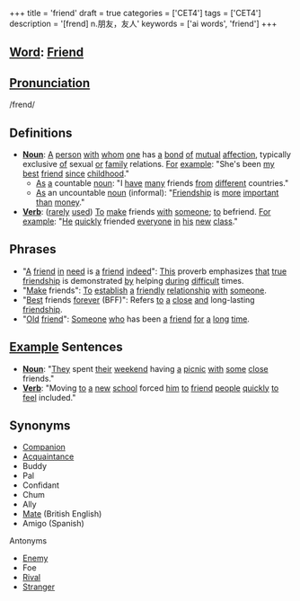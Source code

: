 +++
title = 'friend'
draft = true
categories = ['CET4']
tags = ['CET4']
description = '[frend] n.朋友，友人'
keywords = ['ai words', 'friend']
+++

## [Word](/en/post/word/): [Friend](/en/post/friend/)

## [Pronunciation](/en/post/pronunciation/)
/frend/

## Definitions
- **[Noun](/en/post/noun/)**: [A](/en/post/a/) [person](/en/post/person/) [with](/en/post/with/) [whom](/en/post/whom/) [one](/en/post/one/) has [a](/en/post/a/) [bond](/en/post/bond/) [of](/en/post/of/) [mutual](/en/post/mutual/) [affection](/en/post/affection/), typically exclusive [of](/en/post/of/) sexual [or](/en/post/or/) [family](/en/post/family/) relations. [For](/en/post/for/) [example](/en/post/example/): "She's been [my](/en/post/my/) [best](/en/post/best/) [friend](/en/post/friend/) [since](/en/post/since/) [childhood](/en/post/childhood/)."
  - [As](/en/post/as/) [a](/en/post/a/) countable [noun](/en/post/noun/): "I [have](/en/post/have/) [many](/en/post/many/) friends [from](/en/post/from/) [different](/en/post/different/) countries."
  - [As](/en/post/as/) an uncountable [noun](/en/post/noun/) (informal): "[Friendship](/en/post/friendship/) is [more](/en/post/more/) [important](/en/post/important/) [than](/en/post/than/) [money](/en/post/money/)."
- **[Verb](/en/post/verb/)**: ([rarely](/en/post/rarely/) [used](/en/post/used/)) [To](/en/post/to/) [make](/en/post/make/) friends [with](/en/post/with/) [someone](/en/post/someone/); [to](/en/post/to/) befriend. [For](/en/post/for/) [example](/en/post/example/): "[He](/en/post/he/) [quickly](/en/post/quickly/) friended [everyone](/en/post/everyone/) [in](/en/post/in/) [his](/en/post/his/) [new](/en/post/new/) [class](/en/post/class/)."

## Phrases
- "[A](/en/post/a/) [friend](/en/post/friend/) [in](/en/post/in/) [need](/en/post/need/) is [a](/en/post/a/) [friend](/en/post/friend/) [indeed](/en/post/indeed/)": [This](/en/post/this/) proverb emphasizes [that](/en/post/that/) [true](/en/post/true/) [friendship](/en/post/friendship/) is demonstrated [by](/en/post/by/) helping [during](/en/post/during/) [difficult](/en/post/difficult/) times.
- "[Make](/en/post/make/) friends": [To](/en/post/to/) [establish](/en/post/establish/) [a](/en/post/a/) [friendly](/en/post/friendly/) [relationship](/en/post/relationship/) [with](/en/post/with/) [someone](/en/post/someone/).
- "[Best](/en/post/best/) friends [forever](/en/post/forever/) (BFF)": Refers [to](/en/post/to/) [a](/en/post/a/) [close](/en/post/close/) [and](/en/post/and/) long-lasting [friendship](/en/post/friendship/).
- "[Old](/en/post/old/) [friend](/en/post/friend/)": [Someone](/en/post/someone/) [who](/en/post/who/) has been [a](/en/post/a/) [friend](/en/post/friend/) [for](/en/post/for/) [a](/en/post/a/) [long](/en/post/long/) [time](/en/post/time/).

## [Example](/en/post/example/) Sentences
- **[Noun](/en/post/noun/)**: "[They](/en/post/they/) spent [their](/en/post/their/) [weekend](/en/post/weekend/) having [a](/en/post/a/) [picnic](/en/post/picnic/) [with](/en/post/with/) [some](/en/post/some/) [close](/en/post/close/) friends."
- **[Verb](/en/post/verb/)**: "Moving [to](/en/post/to/) [a](/en/post/a/) [new](/en/post/new/) [school](/en/post/school/) forced [him](/en/post/him/) [to](/en/post/to/) [friend](/en/post/friend/) [people](/en/post/people/) [quickly](/en/post/quickly/) [to](/en/post/to/) [feel](/en/post/feel/) included."

## Synonyms
- [Companion](/en/post/companion/)
- [Acquaintance](/en/post/acquaintance/)
- Buddy
- Pal
- Confidant
- Chum
- Ally
- [Mate](/en/post/mate/) (British English)
- Amigo (Spanish) 

Antonyms
- [Enemy](/en/post/enemy/)
- Foe
- [Rival](/en/post/rival/)
- [Stranger](/en/post/stranger/)
